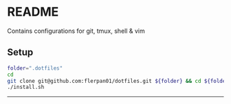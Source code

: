 # README

Contains configurations for git, tmux, shell & vim

## Setup

```sh
folder=".dotfiles"
cd
git clone git@github.com:flerpan01/dotfiles.git ${folder} && cd ${folder}
./install.sh
```



---

<!--

# ZSH manual: https://zsh-manual.netlify.app/

# to do

+ add global git config to ignore files
+ add other aliases file

-->
